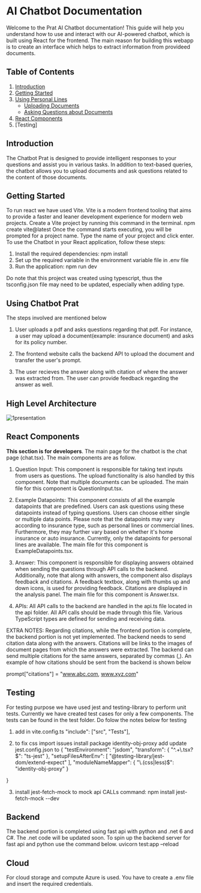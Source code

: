 # AI Chatbot Documentation

Welcome to the Prat AI Chatbot documentation! This guide will help you understand how to use and interact with our AI-powered chatbot, which is built using React for the frontend. The main reason for building this webapp is to create an interface which helps to extract information from provideed documents.

## Table of Contents

1. [Introduction](#introduction)
2. [Getting Started](#getting-started)
3. [Using Personal Lines](#using-the-chatbot)
   - [Uploading Documents](#uploading-documents)
   - [Asking Questions about Documents](#asking-questions-about-documents)
4. [React Components](#react-components)
5. [Testing]


## Introduction

The Chatbot Prat is designed to provide intelligent responses to your questions and assist you in various tasks. In addition to text-based queries, the chatbot allows you to upload documents and ask questions related to the content of those documents.

## Getting Started
To run react we have used Vite. Vite is a modern frontend tooling that aims to provide a faster and leaner development experience for modern web projects. Create a Vite project by running this command in the terminal.
    npm create vite@latest
Once the command starts executing, you will be prompted for a project name. Type the name of your project and click enter.
To use the  Chatbot in your React application, follow these steps:

1. Install the required dependencies:
    npm install
2. Set up the required variable in the environment variable file in .env file
3. Run the application:
  npm run dev

Do note that this project was created using typescript, thus the tsconfig.json file may need to be updated, especially when adding type.

## Using Chatbot Prat
 The steps involved are mentioned below
1. User uploads a pdf and asks questions regarding that pdf. For instance, a user may upload a document(example: insurance document) and asks for its policy number. 

2. The frontend website calls the backend API to upload the document and transfer the user's prompt. 

3. The user recieves the answer along with citation of where the answer was extracted from. The user can provide feedback regarding the answer as well.

## High Level Architecture
![1presentation](https://github.com/pratyushplp/webapp-chatbot/assets/24541975/04fe1c9a-ce38-408d-88a3-d9c0ea10c50e)


## React Components
**This section is for developers**. The main page for the chatbot is the chat page (chat.tsx). The main components are as follow.
1. Question Input: This component is responsible for taking text inputs from users as questions. The upload functionality is also handled by this component. Note that multiple documents can be uploaded. The main file for this component is QuestionInput.tsx.

2. Example Datapoints: This component consists of all the example datapoints that are predefined. Users can ask questions using these datapoints instead of typing questions. Users can choose either single or multiple data points. Please note that the datapoints may vary according to insurance type, such as personal lines or commercial lines. Furthermore, they may further vary based on whether it's home insurance or auto insurance. Currently, only the datapoints for personal lines are available. The main file for this component is ExampleDatapoints.tsx.

3. Answer: This component is responsible for displaying answers obtained when sending the questions through API calls to the backend. Additionally, note that along with answers, the component also displays feedback and citations. A feedback textbox, along with thumbs up and down icons, is used for providing feedback. Citations are displayed in the analysis panel. The main file for this component is Answer.tsx.

4. APIs: All API calls to the backend are handled in the api.ts file located in the api folder. All API calls should be made through this file. Various TypeScript types are defined for sending and receiving data.

 EXTRA NOTES: Regarding citations, while the frontend portion is complete, the backend portion is not yet implemented. The backend needs to send citation data along with the answers. Citations will be links to the images of document pages from which the answers were extracted. The backend can send multiple citations for the same answers, separated by commas (,). An example of how citations should be sent from the backend is shown below

prompt["citations"] = "www.abc.com, www.xyz.com"


## Testing
For testing purpose we have used jest and testing-library to perform unit tests. Currently we have created test cases for only a few components. The tests can be found in the test folder. Do folow the notes below for testing
1. add in vite.config.ts
  "include": ["src", "Tests"],

2. to fix css import issues
install package identity-obj-proxy
add update jest.config.json to
{
    "testEnvironment": "jsdom",
    "transform": {
        "^.+\\.tsx?$": "ts-jest"
    },
    "setupFilesAfterEnv": [
        "@testing-library/jest-dom/extend-expect"
    ],
    "moduleNameMapper": {
        "\\.(css|less)$": "identity-obj-proxy"
    }

}

3. install jest-fetch-mock to mock api CALLs
command: npm install jest-fetch-mock --dev

## Backend
The backend portion is completed using fast api with python and .net 6 and C#. The .net code will be updated soon. To spin up the backend server for fast api and python use the command below.
 uvicorn test:app –reload

## Cloud
For cloud storage and compute Azure is used. You have to create a .env file and insert the required credentials.
